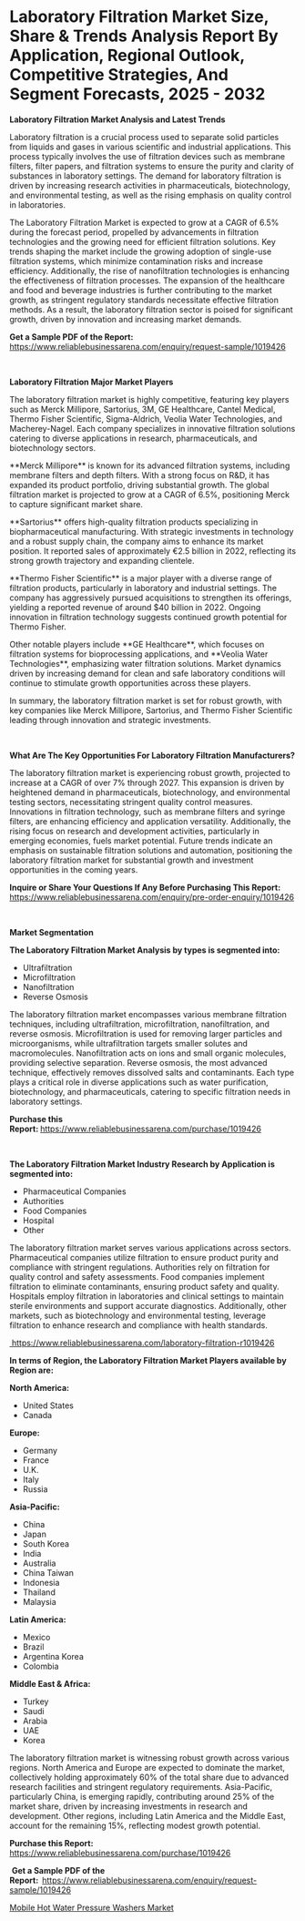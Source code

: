 <p><h1>Laboratory Filtration Market Size, Share & Trends Analysis Report By Application, Regional Outlook, Competitive Strategies, And Segment Forecasts, 2025 - 2032</h1></p><p><strong>Laboratory Filtration Market Analysis and Latest Trends</strong></p>
<p><p>Laboratory filtration is a crucial process used to separate solid particles from liquids and gases in various scientific and industrial applications. This process typically involves the use of filtration devices such as membrane filters, filter papers, and filtration systems to ensure the purity and clarity of substances in laboratory settings. The demand for laboratory filtration is driven by increasing research activities in pharmaceuticals, biotechnology, and environmental testing, as well as the rising emphasis on quality control in laboratories.</p><p>The Laboratory Filtration Market is expected to grow at a CAGR of 6.5% during the forecast period, propelled by advancements in filtration technologies and the growing need for efficient filtration solutions. Key trends shaping the market include the growing adoption of single-use filtration systems, which minimize contamination risks and increase efficiency. Additionally, the rise of nanofiltration technologies is enhancing the effectiveness of filtration processes. The expansion of the healthcare and food and beverage industries is further contributing to the market growth, as stringent regulatory standards necessitate effective filtration methods. As a result, the laboratory filtration sector is poised for significant growth, driven by innovation and increasing market demands.</p></p>
<p><strong>Get a Sample PDF of the Report:&nbsp;</strong> <a href="https://www.reliablebusinessarena.com/enquiry/request-sample/1019426?utm_campaign=3021&utm_medium=2&utm_source=Github&utm_content=ia&utm_term=11042025&utm_id=laboratory-filtration">https://www.reliablebusinessarena.com/enquiry/request-sample/1019426</a></p>
<p>&nbsp;</p>
<p><strong>Laboratory Filtration Major Market Players</strong></p>
<p><p>The laboratory filtration market is highly competitive, featuring key players such as Merck Millipore, Sartorius, 3M, GE Healthcare, Cantel Medical, Thermo Fisher Scientific, Sigma-Aldrich, Veolia Water Technologies, and Macherey-Nagel. Each company specializes in innovative filtration solutions catering to diverse applications in research, pharmaceuticals, and biotechnology sectors.</p><p>**Merck Millipore** is known for its advanced filtration systems, including membrane filters and depth filters. With a strong focus on R&D, it has expanded its product portfolio, driving substantial growth. The global filtration market is projected to grow at a CAGR of 6.5%, positioning Merck to capture significant market share.</p><p>**Sartorius** offers high-quality filtration products specializing in biopharmaceutical manufacturing. With strategic investments in technology and a robust supply chain, the company aims to enhance its market position. It reported sales of approximately €2.5 billion in 2022, reflecting its strong growth trajectory and expanding clientele.</p><p>**Thermo Fisher Scientific** is a major player with a diverse range of filtration products, particularly in laboratory and industrial settings. The company has aggressively pursued acquisitions to strengthen its offerings, yielding a reported revenue of around $40 billion in 2022. Ongoing innovation in filtration technology suggests continued growth potential for Thermo Fisher.</p><p>Other notable players include **GE Healthcare**, which focuses on filtration systems for bioprocessing applications, and **Veolia Water Technologies**, emphasizing water filtration solutions. Market dynamics driven by increasing demand for clean and safe laboratory conditions will continue to stimulate growth opportunities across these players.</p><p>In summary, the laboratory filtration market is set for robust growth, with key companies like Merck Millipore, Sartorius, and Thermo Fisher Scientific leading through innovation and strategic investments.</p></p>
<p>&nbsp;</p>
<p><strong>What Are The Key Opportunities For Laboratory Filtration Manufacturers?</strong></p>
<p><p>The laboratory filtration market is experiencing robust growth, projected to increase at a CAGR of over 7% through 2027. This expansion is driven by heightened demand in pharmaceuticals, biotechnology, and environmental testing sectors, necessitating stringent quality control measures. Innovations in filtration technology, such as membrane filters and syringe filters, are enhancing efficiency and application versatility. Additionally, the rising focus on research and development activities, particularly in emerging economies, fuels market potential. Future trends indicate an emphasis on sustainable filtration solutions and automation, positioning the laboratory filtration market for substantial growth and investment opportunities in the coming years.</p></p>
<p><strong>Inquire or Share Your Questions If Any Before Purchasing This Report:</strong> <a href="https://www.reliablebusinessarena.com/enquiry/pre-order-enquiry/1019426?utm_campaign=3021&utm_medium=2&utm_source=Github&utm_content=ia&utm_term=11042025&utm_id=laboratory-filtration">https://www.reliablebusinessarena.com/enquiry/pre-order-enquiry/1019426</a></p>
<p>&nbsp;</p>
<p><strong>Market Segmentation</strong></p>
<p><strong>The Laboratory Filtration Market Analysis by types is segmented into:</strong></p>
<p><ul><li>Ultrafiltration</li><li>Microfiltration</li><li>Nanofiltration</li><li>Reverse Osmosis</li></ul></p>
<p><p>The laboratory filtration market encompasses various membrane filtration techniques, including ultrafiltration, microfiltration, nanofiltration, and reverse osmosis. Microfiltration is used for removing larger particles and microorganisms, while ultrafiltration targets smaller solutes and macromolecules. Nanofiltration acts on ions and small organic molecules, providing selective separation. Reverse osmosis, the most advanced technique, effectively removes dissolved salts and contaminants. Each type plays a critical role in diverse applications such as water purification, biotechnology, and pharmaceuticals, catering to specific filtration needs in laboratory settings.</p></p>
<p><strong>Purchase this Report:&nbsp;</strong><a href="https://www.reliablebusinessarena.com/purchase/1019426?utm_campaign=3021&utm_medium=2&utm_source=Github&utm_content=ia&utm_term=11042025&utm_id=laboratory-filtration">https://www.reliablebusinessarena.com/purchase/1019426</a></p>
<p>&nbsp;</p>
<p><strong>The Laboratory Filtration Market Industry Research by Application is segmented into:</strong></p>
<p><ul><li>Pharmaceutical Companies</li><li>Authorities</li><li>Food Companies</li><li>Hospital</li><li>Other</li></ul></p>
<p><p>The laboratory filtration market serves various applications across sectors. Pharmaceutical companies utilize filtration to ensure product purity and compliance with stringent regulations. Authorities rely on filtration for quality control and safety assessments. Food companies implement filtration to eliminate contaminants, ensuring product safety and quality. Hospitals employ filtration in laboratories and clinical settings to maintain sterile environments and support accurate diagnostics. Additionally, other markets, such as biotechnology and environmental testing, leverage filtration to enhance research and compliance with health standards.</p></p>
<p><a href="https://www.reliablebusinessarena.com/laboratory-filtration-r1019426?utm_campaign=3021&utm_medium=2&utm_source=Github&utm_content=ia&utm_term=11042025&utm_id=laboratory-filtration">&nbsp;https://www.reliablebusinessarena.com/laboratory-filtration-r1019426</a></p>
<p><strong>In terms of Region, the Laboratory Filtration Market Players available by Region are:</strong></p>
<p>
    <p> <strong> North America: </strong>
        <ul>
            <li>United States</li>
            <li>Canada</li>
        </ul>
        </p> 
    <p> <strong> Europe: </strong>
        <ul>
            <li>Germany</li>
            <li>France</li>
            <li>U.K.</li>
            <li>Italy</li>
            <li>Russia</li>
        </ul>
        </p> 
    <p> <strong> Asia-Pacific: </strong>
        <ul>
            <li>China</li>
            <li>Japan</li>
            <li>South Korea</li>
            <li>India</li>
            <li>Australia</li>
            <li>China Taiwan</li>
            <li>Indonesia</li>
            <li>Thailand</li>
            <li>Malaysia</li>
        </ul>
        </p> 
    <p> <strong> Latin America: </strong>
        <ul>
            <li>Mexico</li>
            <li>Brazil</li>
            <li>Argentina Korea</li>
            <li>Colombia</li>
        </ul>
        </p> 
    <p> <strong> Middle East & Africa: </strong>
        <ul>
            <li>Turkey</li>
            <li>Saudi</li>
            <li>Arabia</li>
            <li>UAE</li>
            <li>Korea</li>
        </ul>
    </p>
    </p>
<p><p>The laboratory filtration market is witnessing robust growth across various regions. North America and Europe are expected to dominate the market, collectively holding approximately 60% of the total share due to advanced research facilities and stringent regulatory requirements. Asia-Pacific, particularly China, is emerging rapidly, contributing around 25% of the market share, driven by increasing investments in research and development. Other regions, including Latin America and the Middle East, account for the remaining 15%, reflecting modest growth potential.</p></p>
<p><strong>Purchase this Report: </strong><a href="https://www.reliablebusinessarena.com/purchase/1019426?utm_campaign=3021&utm_medium=2&utm_source=Github&utm_content=ia&utm_term=11042025&utm_id=laboratory-filtration">https://www.reliablebusinessarena.com/purchase/1019426</a></p>
<p>&nbsp;<strong>Get a Sample PDF of the Report:&nbsp;&nbsp;</strong><a href="https://www.reliablebusinessarena.com/enquiry/request-sample/1019426?utm_campaign=3021&utm_medium=2&utm_source=Github&utm_content=ia&utm_term=11042025&utm_id=laboratory-filtration">https://www.reliablebusinessarena.com/enquiry/request-sample/1019426</a></p>
<p><strong></strong></p>
<p><p><a href="https://github.com/kaloyhboosh/Market-Research-Report-List-1/blob/main/mobile-hot-water-pressure-washers-market.md?utm_campaign=3021&utm_medium=2&utm_source=Github&utm_content=ia&utm_term=11042025&utm_id=laboratory-filtration">Mobile Hot Water Pressure Washers Market</a></p></p>